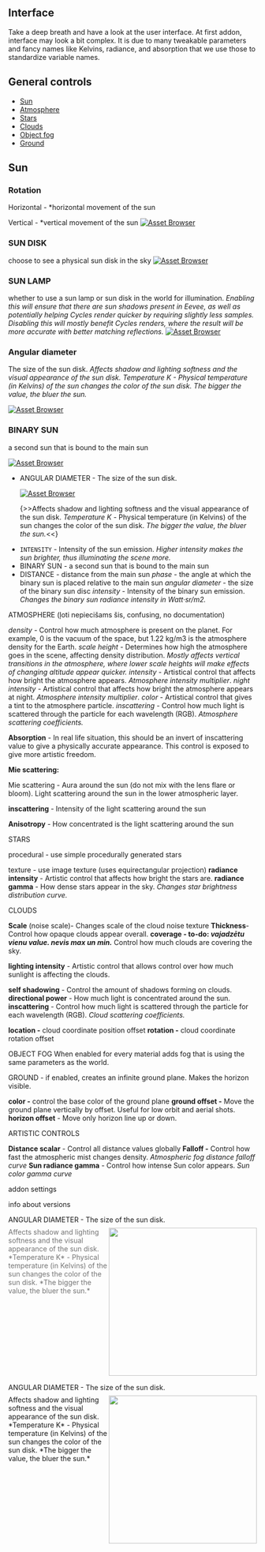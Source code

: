 


## Interface

Take a deep breath and have a look at the user interface. At first addon, interface may look a bit complex. It is due to many tweakable parameters and fancy names like Kelvins, radiance, and absorption that we use those to standardize variable names.

## General controls

* [Sun]()
* [Atmosphere]()
* [Stars]()
* [Clouds]()
* [Object fog]()
* [Ground]()


<!-- | Parameter      | Description                          | Demo |
| -----------    | ------------------------------------ |      |
| ROTATION       | :material-check:     Fetch resource  |
| SUN DISK       | :material-check:     Fetch resource  |
| `PUT`       | :material-check-all: Update resource |
| `DELETE`    | :material-close:     Delete resource | -->


## Sun

### Rotation
Horizontal - *horizontal movement of the sun

Vertical - *vertical movement of the sun
[![Asset Browser](img/gif.gif)](img/gif.gif)
    
### SUN DISK
choose to see a physical sun disk in the sky
[![Asset Browser](img/gif.gif)](img/gif.gif)

### SUN LAMP
whether to use a sun lamp or sun disk in the world for illumination. *Enabling this will ensure that there are sun shadows present in Eevee, as well as potentially helping Cycles render quicker by requiring slightly less samples. Disabling this will mostly benefit Cycles renders, where the result will be more accurate with better matching reflections.*
[![Asset Browser](img/gif.gif)](img/gif.gif)

### Angular diameter

The size of the sun disk. *Affects shadow and lighting softness and the visual appearance of the sun disk. Temperature K - Physical temperature (in Kelvins) of the sun changes the color of the sun disk. The bigger the value, the bluer the sun.*

[![Asset Browser](img/gif.gif)](img/gif.gif)

### BINARY SUN

a second sun that is bound to the main sun

[![Asset Browser](img/gif.gif)](img/gif.gif)





- ANGULAR DIAMETER - The size of the sun disk.
    
    [![Asset Browser](https://via.placeholder.com/300x150)](https://via.placeholder.com/300x150)

    {>>Affects shadow and lighting softness and the visual appearance of the sun disk. *Temperature K* - Physical temperature (in Kelvins) of the sun changes the color of the sun disk. *The bigger the value, the bluer the sun.*<<}



<!-- [![Asset Browser](https://via.placeholder.com/300x150){ align=right }](https://via.placeholder.com/300x150) -->


<!-- [![Asset Browser](https://via.placeholder.com/300x150){ align=right }](https://via.placeholder.com/300x150) -->
- `INTENSITY` - Intensity of the sun emission. *Higher intensity makes the sun brighter, thus illuminating the scene more.*
- BINARY SUN - a second sun that is bound to the main sun
- DISTANCE - distance from the main sun
*phase* - the angle at which the binary sun is placed relative to the main sun
*angular diameter* - the size of the binary sun disc
*intensity* -  Intensity of the binary sun emission. *Changes the binary sun radiance intensity in Watt·sr/m2.*

ATMOSPHERE (ļoti nepiecišams šis, confusing, no documentation)

*density* - Control how much atmosphere is present on the planet. For example, 0 is the vacuum of the space, but 1.22 kg/m3 is the atmosphere density for the Earth. 
*scale height* - Determines how high the atmosphere goes in the scene, affecting density distribution. *Mostly affects vertical transitions in the atmosphere, where lower scale heights will make effects of changing altitude appear quicker.* 
*intensity* - Artistical control that affects how bright the atmosphere appears. *Atmosphere intensity multiplier*.
*night intensity -* Artistical control that affects how bright the atmosphere appears at night. *Atmosphere intensity multiplier*.
*color -* Artistical control that gives a tint to the atmosphere particle.
*inscattering* - Control how much light is scattered through the particle for each wavelength (RGB). *Atmosphere scattering coefficients.* 

**Absorption** - In real life situation, this should be an invert of inscattering value to give a physically accurate appearance. This control is exposed to give more artistic freedom.  

**Mie scattering:**

Mie scattering - Aura around the sun (do not mix with the lens flare or bloom). Light scattering around the sun in the lower atmospheric layer.

**inscattering** - Intensity of the light scattering around the sun

**Anisotropy** - How concentrated is the light scattering around the sun

STARS

procedural - use simple procedurally generated stars  

texture - use image texture (uses equirectangular projection)
**radiance intensity** - Artistic control that affects how bright the stars are.
**radiance gamma** - How dense stars appear in the sky. *Changes star brightness distribution curve.*

CLOUDS

**Scale** (noise scale)- Changes scale of the cloud noise texture
**Thickness**- Control how opaque clouds appear overall.
**coverage - to-do: *vajadzētu vienu value. nevis max un min.*** Control how much clouds are covering the sky. 

**lighting intensity** - Artistic control that allows control over how much sunlight is affecting the clouds.

**self shadowing** - Control the amount of shadows forming on clouds. 
**directional power** - How much light is concentrated around the sun. 
**inscattering** - Control how much light is scattered through the particle for each wavelength (RGB). *Cloud scattering coefficients.* 

**location -** cloud coordinate position offset
**rotation -** cloud coordinate rotation offset

OBJECT FOG
When enabled for every material adds fog that is using the same parameters as the world.

GROUND - if enabled, creates an infinite ground plane. Makes the horizon visible. 

**color -** control the base color of the ground plane
**ground offset -** Move the ground plane vertically by offset. Useful for low orbit and aerial shots.
**horizon offset** - Move only horizon line up or down. 

ARTISTIC CONTROLS

**Distance scalar** - Control all distance values globally 
**Falloff -** Control how fast the atmospheric mist changes density. *Atmospheric fog distance falloff curve*
**Sun radiance gamma** - Control how intense Sun color appears. *Sun color gamma curve*

addon settings

info about versions


<div>
    <div>ANGULAR DIAMETER - The size of the sun disk.</div>
    <div style="display:flex; margin-top: 8px;">
        <div style="color: rgba(0,0,0,0.54)">
        Affects shadow and lighting softness and the visual appearance of the sun disk. *Temperature K* - Physical temperature (in Kelvins) of the sun changes the color of the sun disk. *The bigger the value, the bluer the sun.*</p>
        </div>
        <!-- <img style="width: 300px" src="https://via.placeholder.com/300x150"> -->
        <img style="width: 300px" src="../img/gif.gif">
    </div>
    <div style="margin-top: 15px;">ANGULAR DIAMETER - The size of the sun disk.</div>
    <div style="display:flex; margin-top: 8px;">
        <div>
        Affects shadow and lighting softness and the visual appearance of the sun disk. *Temperature K* - Physical temperature (in Kelvins) of the sun changes the color of the sun disk. *The bigger the value, the bluer the sun.*</p>
        </div>
        <img style="width: 300px" src="../img/gif.gif">
    </div>
</div>


